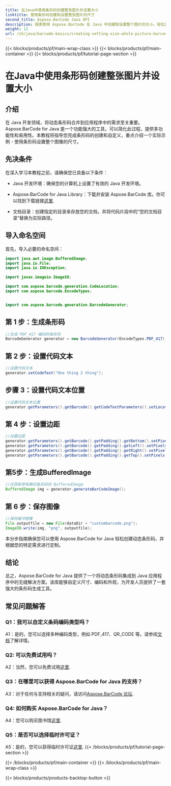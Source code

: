 ```yaml
---
title: 在Java中使用条形码创建整张图片并设置大小
linktitle: 使用条形码创建和设置整张图片的尺寸
second_title: Aspose.BarCode Java API
description: 探索使用 Aspose.BarCode 在 Java 中创建和设置整个图片的大小。轻松定制尺寸、编码和外观。
weight: 11
url: /zh/java/barcode-basics/creating-setting-size-whole-picture-barcode/
---
```


{{< blocks/products/pf/main-wrap-class >}}
{{< blocks/products/pf/main-container >}}
{{< blocks/products/pf/tutorial-page-section >}}

# 在Java中使用条形码创建整张图片并设置大小

## 介绍

在 Java 开发领域，将动态条形码合并到应用程序中的需求至关重要。 Aspose.BarCode for Java 是一个功能强大的工具，可以简化此过程，提供多功能性和易用性。本教程将指导您完成条形码的创建和自定义，重点介绍一个实际示例 - 使用条形码设置整个图像的尺寸。

## 先决条件

在深入学习本教程之前，请确保您已具备以下条件：

- Java 开发环境：确保您的计算机上设置了有效的 Java 开发环境。

-  Aspose.BarCode for Java Library：下载并安装 Aspose.BarCode 库。你可以找到下载链接[这里](https://releases.aspose.com/barcode/java/).

- 文档目录：创建指定的目录来存放您的文档，并将代码片段中的“您的文档目录”替换为实际路径。

## 导入命名空间

首先，导入必要的命名空间：

```java
import java.awt.image.BufferedImage;
import java.io.File;
import java.io.IOException;

import javax.imageio.ImageIO;

import com.aspose.barcode.generation.CodeLocation;
import com.aspose.barcode.EncodeTypes;


import com.aspose.barcode.generation.BarcodeGenerator;
```

## 第 1 步：生成条形码

```java
//生成 PDF_417 编码的条形码
BarcodeGenerator generator = new BarcodeGenerator(EncodeTypes.PDF_417);
```

## 第 2 步：设置代码文本

```java
//设置代码文本
generator.setCodeText("One thing 2 thing");
```

## 步骤 3：设置代码文本位置

```java
//设置代码文本位置
generator.getParameters().getBarcode().getCodeTextParameters().setLocation(CodeLocation.NONE);
```

## 第 4 步：设置边距

```java
//设置边距
generator.getParameters().getBarcode().getPadding().getBottom().setPixels(0);
generator.getParameters().getBarcode().getPadding().getLeft().setPixels(0);
generator.getParameters().getBarcode().getPadding().getRight().setPixels(0);
generator.getParameters().getBarcode().getPadding().getTop().setPixels(0);
```

## 第5步：生成BufferedImage

```java
//仅获取带有确切条形码的 BufferedImage
BufferedImage img = generator.generateBarCodeImage();
```

## 第 6 步：保存图像

```java
//保存缓冲图像
File outputfile = new File(dataDir + "custombarcode.png");
ImageIO.write(img, "png", outputfile);
```

本分步指南确保您可以使用 Aspose.BarCode for Java 轻松创建动态条形码，并根据您的特定需求进行定制。

## 结论

总之，Aspose.BarCode for Java 提供了一个将动态条形码集成到 Java 应用程序中的无缝解决方案。该库能够自定义尺寸、编码和外观，为开发人员提供了一套强大的条形码生成工具。

## 常见问题解答

### Q1：我可以自定义条码编码类型吗？

 A1：是的，您可以选择多种编码类型，例如 PDF_417、QR_CODE 等。请参阅[文档](https://reference.aspose.com/barcode/java/)了解详情。

### Q2: 可以免费试用吗？

 A2：当然，您可以免费试用[这里](https://releases.aspose.com/).

### Q3：在哪里可以获得 Aspose.BarCode for Java 的支持？

 A3：对于任何与支持相关的疑问，请访问[Aspose.BarCode 论坛](https://forum.aspose.com/c/barcode/13).

### Q4: 如何购买 Aspose.BarCode for Java？

 A4：您可以购买图书馆[这里](https://purchase.aspose.com/buy).

### Q5：是否可以选择临时许可证？

 A5：是的，您可以获得临时许可证[这里](https://purchase.aspose.com/temporary-license/).
{{< /blocks/products/pf/tutorial-page-section >}}

{{< /blocks/products/pf/main-container >}}
{{< /blocks/products/pf/main-wrap-class >}}

{{< blocks/products/products-backtop-button >}}
